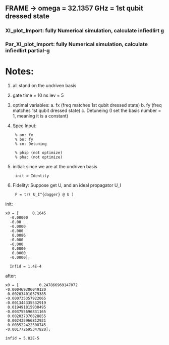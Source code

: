 ## FRAME -> omega = 32.1357 GHz = 1st qubit dressed state


### XI_plot_Import: fully Numerical simulation, calculate infiedlirt g


### Par_XI_plot_Import:  fully Numerical simulation, calculate infiedlirt  partial-g


# Notes:
1. all stand on the undriven basis
2.
    gate time = 10 ns
    lev = 5
3. optimal variables: 
a. fx (freq matches 1st qubit dressed state)
b. fy (freq matches 1st qubit dressed state)
c. Detuneing (I set the basis number = 1, meaning it is a constant)

4. Spec
Input:

        % an: fx
        % bn: fy
        % cn: Detuning

        % phip (not optimize)
        % phac (not optimize)

5. initial:
    since we are at the undriven basis
    
        init = Identity
    
6. Fidelity:
    Suppose get U, and an ideal propagator U_I
    
        F = tr( U_I^{dagger} @ U )

init:

    x0 = [      0.1645
      -0.00000
      -0.00
      -0.0000
      -0.000
       0.0086
      -0.000
      -0.000
       0.0000
       0.0000
      -0.0000];
      
      Infid = 1.4E-4

after:

    x0 = [         0.247866969147072
    -0.000469306049120
     0.002034010379385
    -0.000735357922065
    -0.001344335532919
     0.019491815930495
    -0.003755696831165
     0.002037376828855
     0.002435966812921
     0.003522422508745
    -0.001772695347820];

    infid = 5.82E-5
